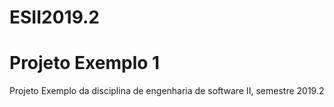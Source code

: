 # ESII2019.2
# Projeto Exemplo 1
Projeto Exemplo da disciplina de engenharia de software II, semestre 2019.2
